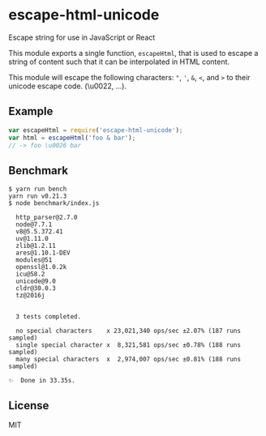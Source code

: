 
# escape-html-unicode

  Escape string for use in JavaScript or React

This module exports a single function, `escapeHtml`, that is used to escape
a string of content such that it can be interpolated in HTML content.

This module will escape the following characters: `"`, `'`, `&`, `<`, and `>`
to their unicode escape code. (\u0022, ...).

## Example

```js
var escapeHtml = require('escape-html-unicode');
var html = escapeHtml('foo & bar');
// -> foo \u0026 bar
```

## Benchmark

```
$ yarn run bench
yarn run v0.21.3
$ node benchmark/index.js 

  http_parser@2.7.0
  node@7.7.1
  v8@5.5.372.41
  uv@1.11.0
  zlib@1.2.11
  ares@1.10.1-DEV
  modules@51
  openssl@1.0.2k
  icu@58.2
  unicode@9.0
  cldr@30.0.3
  tz@2016j


  3 tests completed.

  no special characters    x 23,021,340 ops/sec ±2.07% (187 runs sampled)
  single special character x  8,321,581 ops/sec ±0.78% (188 runs sampled)
  many special characters  x  2,974,007 ops/sec ±0.81% (188 runs sampled)

✨  Done in 33.35s.
```

## License

  MIT
